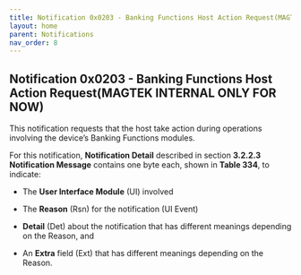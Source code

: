 ```yaml
---
title: Notification 0x0203 - Banking Functions Host Action Request(MAGTEK INTERNAL ONLY FOR NOW)
layout: home
parent: Notifications
nav_order: 8
---
```


## Notification 0x0203 - Banking Functions Host Action Request(MAGTEK INTERNAL ONLY FOR NOW)

This notification requests that the host take action during operations
involving the device’s Banking Functions modules.

For this notification, **Notification Detail** described in section
**3.2.2.3 Notification Message** contains one byte each, shown in
**Table 334**, to indicate:

- The **User Interface Module** (UI) involved

- The **Reason** (Rsn) for the notification (UI Event)

- **Detail** (Det) about the notification that has different meanings
  depending on the Reason, and

- An **Extra** field (Ext) that has different meanings depending on the
  Reason.

#